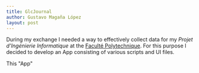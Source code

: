 ```yaml
---
title: GlcJournal
author: Gustavo Magaña López
layout: post
---
```


During my exchange I needed a way to effectively collect data for my _Projet d'Ingénierie Informatique_ at the [Faculté Polytechnique](https://web.umons.ac.be/fpms/fr/). For this purpose I decided to develop an App consisting of various scripts and UI files.

This "App" 

